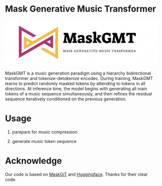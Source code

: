 # Mask Generative Music Transformer


<p align="center">
     <img src="figures/logo.png" alt="Edited cases" width = "600">
     <br/>
</p>


MaskGMT is a music generation paradigm using a hierarchy bidirectional transformer and tokenize-detokenize encodec. 
During training, MaskGMT learns to predict randomly masked tokens by attending to tokens in all directions. 
At inference time, the model begins with generating all main tokens of a music sequence simultaneously, and then refines the residual sequence iteratively conditioned on the previous generation. 

# Usage

1. parepare for music compression 

2. generate music token sequence 


# Acknowledge 

Our code is based on [MaskGiT](https://github.com/lucidrains/muse-maskgit-pytorch) and [Huggingface](https://github.com/huggingface/transformers). Thanks for their clear code. 
